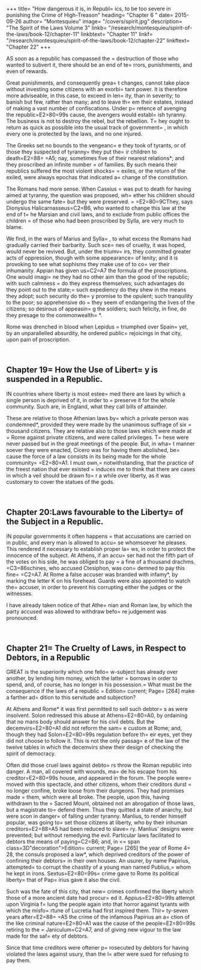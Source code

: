 +++
title= "How dangerous it is, in Republ= ics, to be too severe in punishing the Crime of High-Treason"
heading= "Chapter 6 "
date= 2015-09-26
author= "Montesquieu"
image= "/covers/spirit.jpg"
description= "The Spirit of the Laws Volume 3"
linkb= "/research/montesquieu/spirit-of-the-laws/book-12/chapter-11"
linkbtext= "Chapter 11"
linkf= "/research/montesquieu/spirit-of-the-laws/book-12/chapter-22"
linkftext= "Chapter 22"
+++

AS soon as a republic has compassed the = destruction of those who wanted to subvert it, there should be an end of te= rrors, punishments, and even of rewards.

Great punishments, and consequently grea= t changes, cannot take place without investing some citizens with an exorbi= tant power. It is therefore more adviseable, in this case, to exceed in len= ity, than in severity; to banish but few, rather than many; and to leave th= em their estates, instead of making a vast number of confiscations. Under p= retence of avenging the republic=E2=80=99s cause, the avengers would establ= ish tyranny. The business is not to destroy the rebel, but the rebellion. T= hey ought to return as quick as possible into the usual track of government= , in which every one is protected by the laws, and no one injured.

The Greeks set no bounds to the vengeanc= e they took of tyrants, or of those they suspected of tyranny= they put the= ir children to death=E2=88= =A5; nay, sometimes five of their nearest relations*; and they proscribed an infinite number = of families. By such means their republics suffered the most violent shocks= = exiles, or the return of the exiled, were always epochas that indicated a= change of the constitution.

The Romans had more sense. When Cassius = was put to death for having aimed at tyranny, the question was proposed, wh= ether his children should undergo the same fate= but they were preserved. = =E2=80=9CThey, says Dionysius Halicarnasseus=C2=B6, who wanted to change this law at the end of t= he Marsian and civil laws, and to exclude from public offices the children = of those who had been proscribed by Sylla, are very much to blame.

We find, in the wars of Marius and Sylla= , to what excess the Romans had gradually carried their barbarity. Such sce= nes of cruelty, it was hoped, would never be revived. But, under the triumv= irs, they committed greater acts of oppression, though with some appearance= of lenity; and it is provoking to see what sophisms they make use of to co= ver their inhumanity. Appian has given us=C2=A7 the formula of the proscriptions. One would imagi= ne they had no other aim than the good of the republic; with such calmness = do they express themselves; such advantages do they point out to the state;= such expediency do they shew in the means they adopt; such security do the= y promise to the opulent; such tranquility to the poor; so apprehensive do = they seem of endangering the lives of the citizens; so desirous of appeasin= g the soldiers; such felicity, in fine, do they presage to the commonwealth= *.

Rome was drenched in blood when Lepidus = triumphed over Spain= yet, by an unparallelled absurdity, he ordered public= rejoicings in that city, upon pain of proscription.

<br>

## Chapter 19= How the Use of Libert= y is suspended in a Republic.

IN countries where liberty is most estee= med there are laws by which a single person is deprived of it, in order to = preserve it for the whole community. Such are, in England, what they call bills of attainder. 

These are relative to those Athenian laws by= which a private person was condemned*, provided they were made by the unanimous suffrage of six = thousand citizens. They are relative also to those laws which were made at = Rome against private citizens, and were called privileges. T= hese were never passed but in the great meetings of the people. But, in wha= t manner soever they were enacted, Cicero was for having them abolished, be= cause the force of a law consists in its being made for the whole community= =E2=80=A1. I must own,= notwithstanding, that the practice of the freest nation that ever existed = induces me to think that there are cases in which a veil should be drawn fo= r a while over liberty, as it was customary to cover the statues of the gods.

<br>

## Chapter 20:Laws favourable to the Liberty= of the Subject in a Republic.

IN popular governments it often happens = that accusations are carried on in public, and every man is allowed to accu= se whomsoever he pleases. This rendered it necessary to establish proper la= ws, in order to protect the innocence of the subject. At Athens, if an accu= ser had not the fifth part of the votes on his side, he was obliged to pay = a fine of a thousand drachms. =C3=86schines, who accused Ctesiphon, was con= demned to pay this fine= =C2=A7. At Rome a false accuser was branded with infamy*, by marking the letter K on his forehead. Guards were also appointed to watch the= accuser, in order to prevent his corrupting either the judges or the witnesses.

I have already taken notice of that Athe= nian and Roman law, by which the party accused was allowed to withdraw befo= re judgement was pronounced.

<br>

## Chapter 21= The Cruelty of Laws, in Respect to Debtors, in a Republic

GREAT is the superiority which one fello= w-subject has already over another, by lending him money, which the latter = borrows in order to spend, and, of course, has no longer in his possession.= What must be the consequence if the laws of a republic = Edition= current; Page= [264] make a farther ad= dition to this servitude and subjection?

At Athens and Rome* it was first permitted to sell such debtor= s as were insolvent. Solon redressed this abuse at Athens=E2=80=A0, by ordaining that no mans body should answer for his civil debts. But the decemvirs=E2=80=A1 did not reform the sam= e custom at Rome; and, though they had Solon=E2=80=99s regulation before th= eir eyes, yet they did not choose to follow it. This is not the only passag= e of the law of the twelve tables in which the decemvirs shew their design of checking the spirit of democracy.

Often did those cruel laws against debto= rs throw the Roman republic into danger. A man, all covered with wounds, ma= de his escape from his creditor=E2=80=99s house, and appeared in the forum. The people were= moved with this spectacle, and other citizens, whom their creditors durst = no longer confine, broke loose from their dungeons. They had promises made = them, which were all broke. The people, upon this, having withdrawn to the = Sacred Mount, obtained not an abrogation of those laws, but a magistrate to= defend them. Thus they quitted a state of anarchy, but were scon in danger= of falling under tyranny. Manlius, to render himself popular, was going to= set those citizens at liberty, who by their inhuman creditors=E2=88=A5 had been reduced to slave= ry. Manlius' designs were prevented; but without remedying the evil. Particular laws facilitated to debtors the means of paying=C2=B6; and, in <= span class=3D"decoration">Edition= current; Page= [265] the year of Rome 4= 28, the consuls proposed a law*, which deprived creditors of the power of confining their debtors= in their own houses. An usurer, by name Papirius, attempted= to corrupt the chastity of a young man named Publius,= whom he kept in irons. Sextus=E2=80=99s= crime gave to Rome its political liberty= that of Pap= irius gave it also the civil.

Such was the fate of this city, that new= crimes confirmed the liberty which those of a more ancient date had procur= ed it. Appius=E2=80=99s attempt upon Virginia f= lung the people again into that horror against tyrants with which the misfo= rtune of Lucretia had first inspired them. Thir= ty-seven years after=E2=88= =A5 the crime of the infamous Papirius an a= ction of the like criminal nature=E2=80=A1 was the cause of the people=E2=80=99s retiring to the = Janiculum=C2=A7, and of giving new vigour to the law made for the saf= ety of debtors.

Since that time creditors were oftener p= rosecuted by debtors for having violated the laws against usury, than the l= atter were sued for refusing to pay them.

<br>
